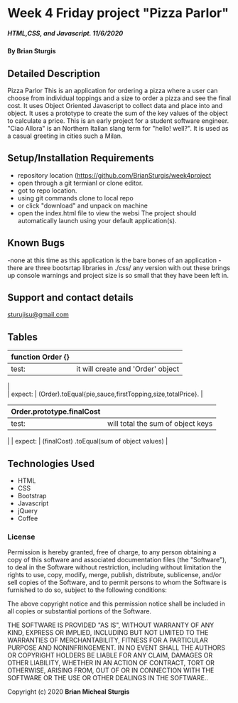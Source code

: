 # Week 4 Friday project "Pizza Parlor"

##### HTML,CSS, and Javascript.   11/6/2020

#### By **Brian Sturgis**


## Detailed Description

Pizza Parlor
This is an application for ordering a pizza where a user can choose from individual toppings and a size to order a pizza and see the final cost.  It uses Object Oriented Javascript to collect data and place into and object.  It uses a prototype to create the sum of the key values of the object to calculate a price.  This is an early project for a student software engineer.  "Ciao Allora" is an Northern Italian slang term for "hello! well?".  It is used as a casual greeting in cities such a Milan.   


## Setup/Installation Requirements
- repository location (https://github.com/BrianSturgis/week4project
- open through a git termianl or clone editor.
- got to repo location.
- using git commands clone to local repo
- or click "download" and unpack on machine
- open the index.html file to view the websi
The project should automatically launch using your default application(s).

## Known Bugs
  -none at this time as this application is the bare bones of an application
  -there are three bootsrtap libraries in ./css/ any version with out these brings up console warnings and project size is so small that they have been left in.  



## Support and contact details
sturujisu@gmail.com


## Tables

| function Order {}|  |
| ------| -----------|
| test:   | it will create and 'Order' object|
|  
| expect:  | (Order).toEqual{pie,sauce,firstTopping,size,totalPrice}. |



| Order.prototype.finalCost |  |
| ------| -----------|
| test:   | will total the sum of object keys |
| 
| expect:  | (finalCost) .toEqual(sum of object values) |





## Technologies Used
* HTML
* CSS
* Bootstrap
* Javascript
* jQuery
* Coffee
  


### License

Permission is hereby granted, free of charge, to any person obtaining a copy of this software and associated documentation files (the "Software"), to deal in the Software without restriction, including without limitation the rights to use, copy, modify, merge, publish, distribute, sublicense, and/or sell copies of the Software, and to permit persons to whom the Software is furnished to do so, subject to the following conditions:

The above copyright notice and this permission notice shall be included in all copies or substantial portions of the Software.

THE SOFTWARE IS PROVIDED "AS IS", WITHOUT WARRANTY OF ANY KIND, EXPRESS OR IMPLIED, INCLUDING BUT NOT LIMITED TO THE WARRANTIES OF MERCHANTABILITY, FITNESS FOR A PARTICULAR PURPOSE AND NONINFRINGEMENT. IN NO EVENT SHALL THE AUTHORS OR COPYRIGHT HOLDERS BE LIABLE FOR ANY CLAIM, DAMAGES OR OTHER LIABILITY, WHETHER IN AN ACTION OF CONTRACT, TORT OR OTHERWISE, ARISING FROM, OUT OF OR IN CONNECTION WITH THE SOFTWARE OR THE USE OR OTHER DEALINGS IN THE SOFTWARE..



Copyright (c) 2020 **Brian Micheal Sturgis**
